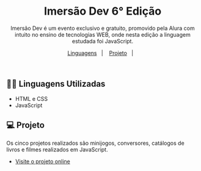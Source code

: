 <h1 align="center"> Imersão Dev 6° Edição </h1>

<p align="center">
Imersão Dev é um evento exclusivo e gratuito, promovido pela Alura com intuito no ensino de tecnologias WEB, onde nesta edição a linguagem estudada foi JavaScript. <br/>
</p>

<p align="center">
  <a href="#-tecnologias">Linguagens</a>&nbsp;&nbsp;&nbsp;|&nbsp;&nbsp;&nbsp;
  <a href="#-projeto">Projeto</a>&nbsp;&nbsp;&nbsp;|&nbsp;&nbsp;&nbsp;
</p>
<br>

## 👨‍💻 Linguagens Utilizadas

- HTML e CSS
- JavaScript

## 💻 Projeto

Os cinco projetos realizados são minijogos, conversores, catálogos de livros e filmes realizados em JavaScript.

- [Visite o projeto online](https://vitordev18.github.io/imersao-dev-6)
